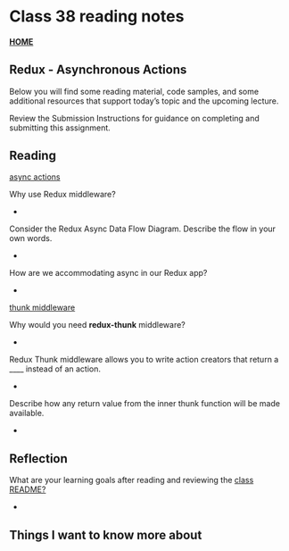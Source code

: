 # Class 38 reading notes

#### [HOME](https://cesarderio.github.io/reading-notes/)

## Redux - Asynchronous Actions

Below you will find some reading material, code samples, and some additional resources that support today’s topic and the upcoming lecture.

Review the Submission Instructions for guidance on completing and submitting this assignment.

## Reading

[async actions](https://redux.js.org/advanced/asyncactions)


Why use Redux middleware?

*

Consider the Redux Async Data Flow Diagram. Describe the flow in your own words.

*

How are we accommodating async in our Redux app?

*


[thunk middleware](https://github.com/reduxjs/redux-thunk)

Why would you need **redux-thunk** middleware?

*

Redux Thunk middleware allows you to write action creators that return a ____ instead of an action.

*

Describe how any return value from the inner thunk function will be made available.

*



## Reflection

What are your learning goals after reading and reviewing the [class README?](https://codefellows.github.io/code-401-javascript-guide/curriculum/class-06/)

*

## Things I want to know more about
